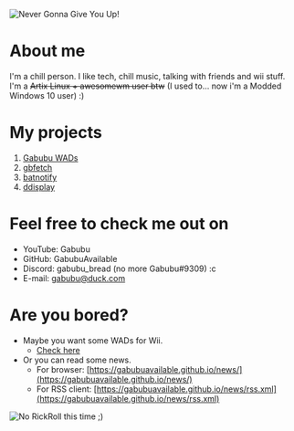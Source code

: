 ![Never Gonna Give You Up!](https://user-images.githubusercontent.com/88589756/159542089-81f02c69-0ae9-44e3-90ad-c8e5c0d696e5.png)

# About me
I'm a chill person. I like tech, chill music, talking with friends and wii stuff. I'm a ~~Artix Linux + awesomewm user btw~~ (I used to... now i'm a Modded Windows 10 user) :)

# My projects
1) [Gabubu WADs](https://github.com/Gabubu-WADs/wads)
2) [gbfetch](https://github.com/GabubuAvailable/gbfetch)
3) [batnotify](https://github.com/GabubuAvailable/batnotify)
4) [ddisplay](https://github.com/GabubuAvailable/ddisplay)

# Feel free to check me out on
- YouTube: Gabubu
- GitHub: GabubuAvailable
- Discord: gabubu_bread (no more Gabubu#9309) :c
- E-mail: gabubu@duck.com

# Are you bored?
+ Maybe you want some WADs for Wii.
  - [Check here](https://wads.gabubu.gq)
+ Or you can read some news.
  - For browser: [https://gabubuavailable.github.io/news/](https://gabubuavailable.github.io/news/)
  - For RSS client: [https://gabubuavailable.github.io/news/rss.xml](https://gabubuavailable.github.io/news/rss.xml)

![No RickRoll this time ;)](https://user-images.githubusercontent.com/88589756/159552058-c600fe27-c163-49da-a3e1-cf1a33e8a2bd.png)
